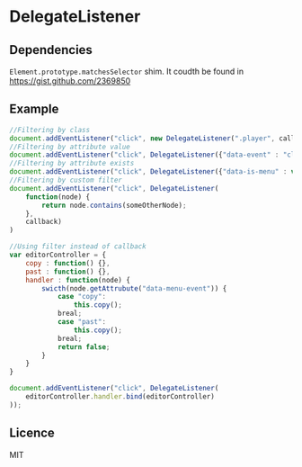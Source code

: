 # DelegateListener

## Dependencies
`Element.prototype.matchesSelector` shim.
It coudth be found in https://gist.github.com/2369850

## Example

```javascript
//Filtering by class
document.addEventListener("click", new DelegateListener(".player", callback))
//Filtering by attribute value
document.addEventListener("click", DelegateListener({"data-event" : "click"}, callback))
//Filtering by attribute exists
document.addEventListener("click", DelegateListener({"data-is-menu" : void 0}, callback))
//Filtering by custom filter
document.addEventListener("click", DelegateListener(
	function(node) {
    	return node.contains(someOtherNode);
    },
	callback)
)

//Using filter instead of callback
var editorController = {
	copy : function() {},
	past : function() {},
	handler : function(node) {
    	swicth(node.getAttrubute("data-menu-event")) {
    		case "copy":
    			this.copy();
    		breal;
    		case "past":
    			this.copy();
    		breal;
    		return false;
    	}
    }
}

document.addEventListener("click", DelegateListener(
	editorController.handler.bind(editorController)
));
```

## Licence
MIT